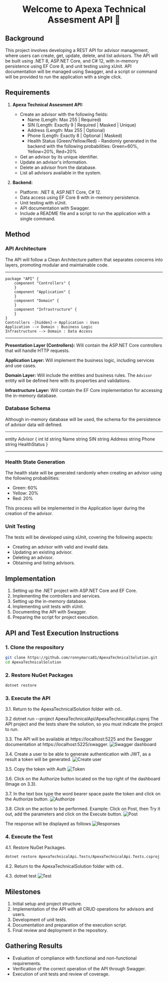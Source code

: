 <h1 align="center">Welcome to Apexa Technical Assesment API 👋</h1>

## Background


This project involves developing a REST API for advisor management, where users can create, get, update, delete, and list advisors. The API will be built using .NET 8, ASP.NET Core, and C# 12, with in-memory persistence using EF Core 8, and unit testing using xUnit. API documentation will be managed using Swagger, and a script or command will be provided to run the application with a single click.

## Requirements

1. **Apexa Technical Assesment API:**  
   - Create an advisor with the following fields:
      - Name (Length: Max 255 | Required)
      - SIN (Length: Exactly 9 | Required | Masked | Unique)
      - Address (Length: Max 255 | Optional)
      - Phone (Length: Exactly 8 | Optional | Masked)
      - Health Status (Green/Yellow/Red) - Randomly generated in the backend with the following probabilities: Green=60%, Yellow=20%, Red=20%
   - Get an advisor by its unique identifier.
   - Update an advisor's information.
   - Delete an advisor from the database.
   - List all advisors available in the system.

2. **Backend:**
   - Platform: .NET 8, ASP.NET Core, C# 12.
   - Data access using EF Core 8 with in-memory persistence.
   - Unit testing with xUnit.
   - API documentation with Swagger.
   - Include a README file and a script to run the application with a single command.

## Method

### API Architecture

The API will follow a Clean Architecture pattern that separates concerns into layers, promoting modular and maintainable code.

----
    package "API" {
        component "Controllers" {
        }
        component "Application" {
        }
        component "Domain" {
        }
        component "Infrastructure" {
        }
    }
    Controllers -[hidden]-> Application : Uses
    Application --> Domain : Business Logic
    Infrastructure --> Domain : Data Access
----

**Presentation Layer (Controllers):** Will contain the ASP.NET Core controllers that will handle HTTP requests.

**Application Layer:** Will implement the business logic, including services and use cases.

**Domain Layer:** Will include the entities and business rules. The `Advisor` entity will be defined here with its properties and validations.

**Infrastructure Layer:** Will contain the EF Core implementation for accessing the in-memory database.

### Database Schema 

Although in-memory database will be used, the schema for the persistence of advisor data will defined.

----

entity Advisor {
    int Id
    string Name
    string SIN
    string Address
    string Phone
    string HealthStatus
}

----

### Health State Generation

The health state will be generated randomly when creating an advisor using the following probabilities:

- Green: 60%
- Yellow: 20%
- Red: 20%

This process will be implemented in the Application layer during the creation of the advisor.

### Unit Testing

The tests will be developed using xUnit, covering the following aspects:

- Creating an advisor with valid and invalid data.
- Updating an existing advisor.
- Deleting an advisor.
- Obtaining and listing advisors.

## Implementation

1. Setting up the .NET project with ASP.NET Core and EF Core.
2. Implementing the controllers and services.
3. Setting up the in-memory database.
4. Implementing unit tests with xUnit.
5. Documenting the API with Swagger.
6. Preparing the script for project execution.
   
## API and Test Execution Instructions

### 1. Clone the respository

```bash
git clone https://github.com/ronnymarca81/ApexaTechnicalSolution.git
cd ApexaTechnicalSolution
```

### 2. Restore NuGet Packages
```bash
dotnet restore
```
### 3. Execute the API

3.1. Return to the ApexaTechnicalSolution folder with cd..

3.2 dotnet run --project ApexaTechnicalApi/ApexaTechnicalApi.csproj
The API project and the tests share the solution, so you must indicate the project to run.

3.3. The API will be available at https://localhost:5225 and the Swagger documentation at https://localhost:5225/swagger.
![Swagger dashboard](https://github.com/user-attachments/assets/8b6e3d7e-4f02-4ca0-b123-6c1b899fae14)

3.4. Create a user to be able to generate authentication with JWT, as a result a token will be generated.
![Create user](https://github.com/user-attachments/assets/805d67da-913f-45a7-b51c-26cfceb16327)

3.5. Copy the token with Auth
![Token](https://github.com/user-attachments/assets/d38fab9b-521b-44c1-a88b-fc87ec365b70)

3.6. Click on the Authorize button located on the top right of the dashboard (Image on 3.3).

3.7. In the text box type the word bearer space paste the token and click on the Authorize button.
![Authorize](https://github.com/user-attachments/assets/c069cc9a-cf15-48a0-962d-5505f865e89c)

3.8. Click on the action to be performed.
Example:
Click on Post, then Try it out, add the parameters and click on the Execute button.
![Post](https://github.com/user-attachments/assets/10851a96-3ec0-440b-9239-e531e6a6d87b)

The response will be displayed as follows
![Responses](https://github.com/user-attachments/assets/4c66e32a-7b14-41aa-89ae-091f8c307a1f)

### 4. Execute the Test

4.1. Restore NuGet Packages.
```bash
dotnet restore ApexaTechnicalApi.Tests/ApexaTechnicalApi.Tests.csproj
```
4.2. Return to the ApexaTechnicalSolution folder with cd..

4.3. dotnet test
![Test](https://github.com/user-attachments/assets/c5d9870c-7241-4329-ac39-c11f88a58486)

## Milestones

1. Initial setup and project structure.
2. Implementation of the API with all CRUD operations for advisors and users.
3. Development of unit tests.
4. Documentation and preparation of the execution script.
5. Final review and deployment in the repository.

## Gathering Results

- Evaluation of compliance with functional and non-functional requirements.
- Verification of the correct operation of the API through Swagger.
- Execution of unit tests and review of coverage.

